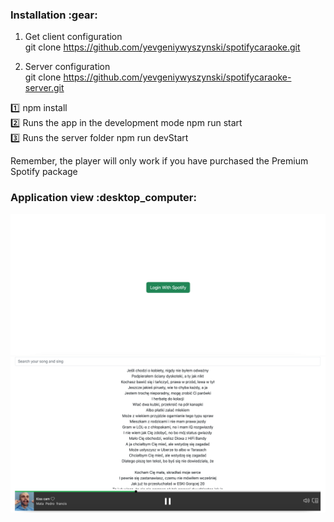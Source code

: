 <h3 align="left">Installation :gear:</h3>

1. Get client configuration <br>
git clone https://github.com/yevgeniywyszynski/spotifycaraoke.git

2. Server configuration <br>
git clone https://github.com/yevgeniywyszynski/spotifycaraoke-server.git

:one: npm install <br>
:two: Runs the app in the development mode npm run start <br>
:three: Runs the server folder npm run devStart <br>


Remember, the player will only work if you have purchased the Premium Spotify package

<h3 align="left">Application view :desktop_computer:</h3>

<img src='/public/img/loginspotify.png'/>
<img src='/public/img/spotifyplayer.png'/>
